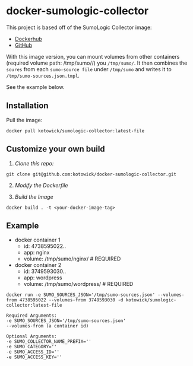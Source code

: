 # docker-sumologic-collector

This project is based off of the SumoLogic Collector image:

  - [Dockerhub](https://hub.docker.com/r/sumologic/collector/)
  - [GitHub](github.com/sumoLogic/sumologic-collector-docker/)
 
With this image version, you can mount volumes from other containers (required volume path: /tmp/sumo/<your-app>/) you `/tmp/sumo/`. It then combines the `soures` from each `sumo-source file` under `/tmp/sumo` and writes it to `/tmp/sumo-sources.json.tmpl`.

See the example below.

## Installation

Pull the image:

```
docker pull kotowick/sumologic-collector:latest-file
```

## Customize your own build

1. *Clone this repo:*

```
git clone git@github.com:kotowick/docker-sumologic-collector.git
```

2. *Modify the Dockerfile*

3. *Build the Image*

```
docker build . -t <your-docker-image-tag>
```

## Example

- docker container 1 
  - id: 4738595022..
  - app: nginx
  - volume: /tmp/sumo/nginx/ # REQUIRED
- docker container 2
  - id: 3749593030..
  - app: wordpress
  - volume: /tmp/sumo/wordpress/ # REQUIRED
 
```
docker run -e SUMO_SOURCES_JSON='/tmp/sumo-sources.json' --volumes-from 4738595022 --volumes-from 3749593030 -d kotowick/sumologic-collector:latest-file
```

```
Required Arguments:
-e SUMO_SOURCES_JSON='/tmp/sumo-sources.json'
--volumes-from (a container id)

Optional Arguments:
-e SUMO_COLLECTOR_NAME_PREFIX='' 
-e SUMO_CATEGORY='' 
-e SUMO_ACCESS_ID=''
-e SUMO_ACCESS_KEY='' 
```
